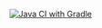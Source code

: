 [![Java CI with Gradle](https://github.com/VikaEra/API-CI/actions/workflows/gradle.yml/badge.svg)](https://github.com/VikaEra/API-CI/actions/workflows/gradle.yml)
